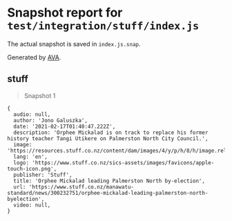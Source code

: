 # Snapshot report for `test/integration/stuff/index.js`

The actual snapshot is saved in `index.js.snap`.

Generated by [AVA](https://avajs.dev).

## stuff

> Snapshot 1

    {
      audio: null,
      author: 'Jono Galuszka',
      date: '2021-02-17T01:40:47.222Z',
      description: 'Orphee Mickalad is on track to replace his former history teacher Tangi Utikere on Palmerston North City Council.',
      image: 'https://resources.stuff.co.nz/content/dam/images/4/y/p/h/8/h/image.related.StuffLandscapeSixteenByNine.1420x800.4yr12n.png/1613526047477.jpg',
      lang: 'en',
      logo: 'https://www.stuff.co.nz/sics-assets/images/favicons/apple-touch-icon.png',
      publisher: 'Stuff',
      title: 'Orphee Mickalad leading Palmerston North by-election',
      url: 'https://www.stuff.co.nz/manawatu-standard/news/300232751/orphee-mickalad-leading-palmerston-north-byelection',
      video: null,
    }
